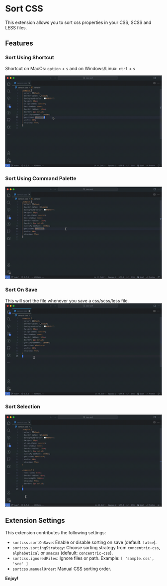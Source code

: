 # Sort CSS

This extension allows you to sort css properties in your CSS, SCSS and LESS files.

## Features

### Sort Using Shortcut
Shortcut on MacOs: `option` + `s` and on Windows/Linux: `ctrl` + `s`

![Sort Using Sortcut](images/sort_using_shortcut.gif)

### Sort Using Command Palette
![Sort Using Command Palette](images/sort_using_command_palette.gif) 

### Sort On Save
This will sort the file whenever you save a css/scss/less file.
![Sort On Save](images/sort_on_save.gif) 

### Sort Selection
![Sort Selection](images/sort_selection.gif) 

## Extension Settings
This extension contributes the following settings:

- `sortcss.sortOnSave`: Enable or disable sorting on save (default: `false`).
- `sortcss.sortingStrategy`: Choose sorting strategy from `concentric-css`, `alphabetical` or `smacss` (default: `concentric-css`).
- `sortcss.ignoredFiles`: Ignore files or path. Example: `[ 'sample.css', 'src' ]`
- `sortcss.manualOrder`: Manual CSS sorting order.

**Enjoy!**
